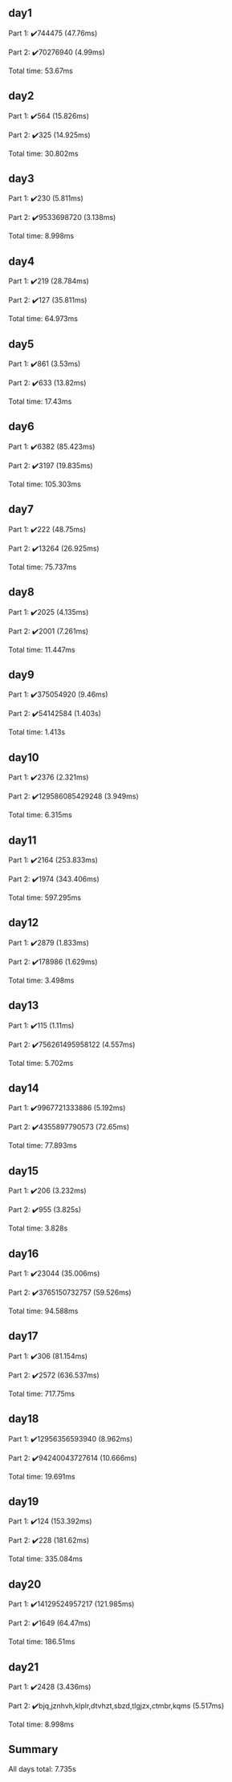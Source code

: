 ## day1 ##
Part 1: :heavy_check_mark:744475 (47.76ms)

Part 2: :heavy_check_mark:70276940 (4.99ms)

Total time: 53.67ms

## day2 ##
Part 1: :heavy_check_mark:564 (15.826ms)

Part 2: :heavy_check_mark:325 (14.925ms)

Total time: 30.802ms

## day3 ##
Part 1: :heavy_check_mark:230 (5.811ms)

Part 2: :heavy_check_mark:9533698720 (3.138ms)

Total time: 8.998ms

## day4 ##
Part 1: :heavy_check_mark:219 (28.784ms)

Part 2: :heavy_check_mark:127 (35.811ms)

Total time: 64.973ms

## day5 ##
Part 1: :heavy_check_mark:861 (3.53ms)

Part 2: :heavy_check_mark:633 (13.82ms)

Total time: 17.43ms

## day6 ##
Part 1: :heavy_check_mark:6382 (85.423ms)

Part 2: :heavy_check_mark:3197 (19.835ms)

Total time: 105.303ms

## day7 ##
Part 1: :heavy_check_mark:222 (48.75ms)

Part 2: :heavy_check_mark:13264 (26.925ms)

Total time: 75.737ms

## day8 ##
Part 1: :heavy_check_mark:2025 (4.135ms)

Part 2: :heavy_check_mark:2001 (7.261ms)

Total time: 11.447ms

## day9 ##
Part 1: :heavy_check_mark:375054920 (9.46ms)

Part 2: :heavy_check_mark:54142584 (1.403s)

Total time: 1.413s

## day10 ##
Part 1: :heavy_check_mark:2376 (2.321ms)

Part 2: :heavy_check_mark:129586085429248 (3.949ms)

Total time: 6.315ms

## day11 ##
Part 1: :heavy_check_mark:2164 (253.833ms)

Part 2: :heavy_check_mark:1974 (343.406ms)

Total time: 597.295ms

## day12 ##
Part 1: :heavy_check_mark:2879 (1.833ms)

Part 2: :heavy_check_mark:178986 (1.629ms)

Total time: 3.498ms

## day13 ##
Part 1: :heavy_check_mark:115 (1.11ms)

Part 2: :heavy_check_mark:756261495958122 (4.557ms)

Total time: 5.702ms

## day14 ##
Part 1: :heavy_check_mark:9967721333886 (5.192ms)

Part 2: :heavy_check_mark:4355897790573 (72.65ms)

Total time: 77.893ms

## day15 ##
Part 1: :heavy_check_mark:206 (3.232ms)

Part 2: :heavy_check_mark:955 (3.825s)

Total time: 3.828s

## day16 ##
Part 1: :heavy_check_mark:23044 (35.006ms)

Part 2: :heavy_check_mark:3765150732757 (59.526ms)

Total time: 94.588ms

## day17 ##
Part 1: :heavy_check_mark:306 (81.154ms)

Part 2: :heavy_check_mark:2572 (636.537ms)

Total time: 717.75ms

## day18 ##
Part 1: :heavy_check_mark:12956356593940 (8.962ms)

Part 2: :heavy_check_mark:94240043727614 (10.666ms)

Total time: 19.691ms

## day19 ##
Part 1: :heavy_check_mark:124 (153.392ms)

Part 2: :heavy_check_mark:228 (181.62ms)

Total time: 335.084ms

## day20 ##
Part 1: :heavy_check_mark:14129524957217 (121.985ms)

Part 2: :heavy_check_mark:1649 (64.47ms)

Total time: 186.51ms

## day21 ##
Part 1: :heavy_check_mark:2428 (3.436ms)

Part 2: :heavy_check_mark:bjq,jznhvh,klplr,dtvhzt,sbzd,tlgjzx,ctmbr,kqms (5.517ms)

Total time: 8.998ms

## Summary ##
All days total: 7.735s
